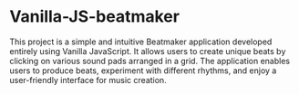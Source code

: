 # Vanilla-JS-beatmaker
This project is a simple and intuitive Beatmaker application developed entirely using Vanilla JavaScript. It allows users to create unique beats by clicking on various sound pads arranged in a grid. The application enables users to produce beats, experiment with different rhythms, and enjoy a user-friendly interface for music creation.
